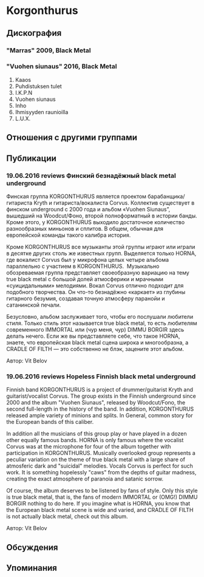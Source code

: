 # Korgonthurus



## Дискография

### "Marras" 2009, Black Metal



### "Vuohen siunaus" 2016, Black Metal

1. Kaaos 	 
2. Puhdistuksen tulet 	 
3. I.K.P.N 	 
4. Vuohen siunaus 	 
5. Inho  
6. Ihmisyyden raunioilla  
7. L.U.X. 


## Отношения с другими группами


## Публикации

### 19.06.2016 reviews Финский безнадёжный black metal underground

<p>Финская группа KORGONTHURUS является проектом барабанщика/гитариста Kryth и гитариста/вокалиста Corvus. Коллектив существует в финском underground с 2000 года и альбом «Vuohen Siunaus”, вышедший на Woodcut/Фоно, второй полноформатный в истории банды. Кроме этого, у KORGONTHURUS выходило достаточное количество разнообразных миньонов и сплитов. В общем, обычная для европейской команды такого калибра история.</p><p>Кроме KORGONTHURUS все музыканты этой группы играют или играли в десятке других столь же известных групп. Выделяется только HORNA, где вокалист Corvus был у микрофона целых четыре альбома параллельно с участием в KORGONTHURUS.&nbsp; Музыкально обозреваемая группа представляет своеобразную вариацию на тему true black metal с большой долей атмосферики и мрачными «суицидальными» мелодиями. Вокал Corvus отлично подходит для подобного творчества. Он что-то безнадёжно «каркает» из глубины гитарного безумия, создавая точную атмосферу паранойи и сатанинской печали. </p><p>Безусловно, альбом заслуживает того, чтобы его послушали любители стиля. Только стиль этот называется true black metal, то есть любителям современного IMMORTAL или (чур меня, чур) DIMMU BORGIR здесь делать нечего. Если же вы представляете себе, что такое HORNA, знаете, что европейская black metal сцена широка и многообразна, а CRADLE OF FILTH — это собственно не блэк, зацените этот альбом.</p>
Автор: Vit Belov

### 19.06.2016 reviews Hopeless Finnish black metal underground

<p>Finnish band KORGONTHURUS is a project of drummer/guitarist Kryth and guitarist/vocalist Corvus. The group exists in the Finnish underground since 2000 and the album "Vuohen Siunaus", released by Woodcut/Fono, the second full-length in the history of the band. In addition, KORGONTHURUS released ample variety of minions and splits. In General, common story for the European bands of this caliber.</p><p>In addition all the musicians of this group play or have played in a dozen other equally famous bands. HORNA is only famous where the vocalist Corvus was at the microphone for four of the album together with participation in KORGONTHURUS. Musically overlooked group represents a peculiar variation on the theme of true black metal with a large share of atmosferic dark and "suicidal" melodies. Vocals Corvus is perfect for such work. It is something hopelessly "caws" from the depths of guitar madness, creating the exact atmosphere of paranoia and satanic sorrow. </p><p>Of course, the album deserves to be listened by fans of style. Only this style is true black metal, that is, the fans of modern IMMORTAL or (OMG!) DIMMU BORGIR nothing to do here. If you imagine what is HORNA, you know that the European black metal scene is wide and varied, and CRADLE OF FILTH is not actually black metal, check out this album.</p>
Автор: Vit Belov


## Обсуждения


## Упоминания

